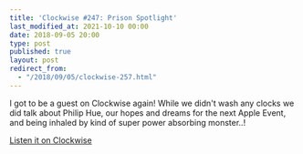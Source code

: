 ```yaml
---
title: 'Clockwise #247: Prison Spotlight'
last_modified_at: 2021-10-10 00:00
date: 2018-09-05 20:00
type: post
published: true
layout: post
redirect_from:
  - "/2018/09/05/clockwise-257.html"
---
```

I got to be a guest on Clockwise again! While we didn't wash any clocks we did talk about Philip Hue, our hopes and dreams for the next Apple Event, and being inhaled by kind of super power absorbing monster..!  

<!--more-->

<a href="https://www.relay.fm/clockwise/257">Listen it on Clockwise</a>  
